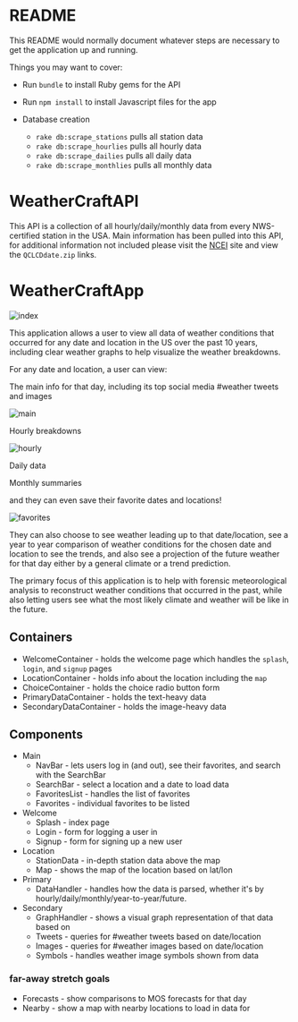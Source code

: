 # README

This README would normally document whatever steps are necessary to get the
application up and running.

Things you may want to cover:

* Run `bundle` to install Ruby gems for the API
* Run `npm install` to install Javascript files for the app

* Database creation
  * `rake db:scrape_stations` pulls all station data
  * `rake db:scrape_hourlies` pulls all hourly data
  * `rake db:scrape_dailies` pulls all daily data
  * `rake db:scrape_monthlies` pulls all monthly data

# WeatherCraftAPI

This API is a collection of all hourly/daily/monthly data from every NWS-certified station in the USA. Main information has been pulled into this API, for additional information not included please visit the [NCEI](https://www.ncdc.noaa.gov/orders/qclcd/) site and view the `QCLCDdate.zip` links.

# WeatherCraftApp

![index](http://imgur.com/kUh6Bdl.png)

This application allows a user to view all data of weather conditions that occurred for any date and location in the US over the past 10 years, including clear weather graphs to help visualize the weather breakdowns.

For any date and location, a user can view:

The main info for that day, including its top social media #weather tweets and images

![main](http://imgur.com/DNlXW2l.png)

Hourly breakdowns

![hourly](http://imgur.com/yTlARJW.png)

Daily data

Monthly summaries

and they can even save their favorite dates and locations!

![favorites](http://imgur.com/Gs5UR5L.png)

They can also choose to see weather leading up to that date/location, see a year to year comparison of weather conditions for the chosen date and location to see the trends, and also see a projection of the future weather for that day either by a general climate or a trend prediction.

The primary focus of this application is to help with forensic meteorological analysis to reconstruct weather conditions that occurred in the past, while also letting users see what the most likely climate and weather will be like in the future.

## Containers
- WelcomeContainer - holds the welcome page which handles the `splash`, `login`, and `signup` pages
- LocationContainer - holds info about the location including the `map`
- ChoiceContainer - holds the choice radio button form
- PrimaryDataContainer - holds the text-heavy data
- SecondaryDataContainer - holds the image-heavy data

## Components
+ Main
  - NavBar - lets users log in (and out), see their favorites, and search with the SearchBar
  - SearchBar - select a location and a date to load data
  - FavoritesList - handles the list of favorites
  - Favorites - individual favorites to be listed
+ Welcome
  - Splash - index page
  - Login - form for logging a user in
  - Signup - form for signing up a new user
+ Location
  - StationData - in-depth station data above the map
  - Map - shows the map of the location based on lat/lon
+ Primary
  - DataHandler - handles how the data is parsed, whether it's by hourly/daily/monthly/year-to-year/future.
+ Secondary
  - GraphHandler - shows a visual graph representation of that data based on
  - Tweets - queries for #weather tweets based on date/location
  - Images - queries for #weather images based on date/location
  - Symbols - handles weather image symbols shown from data

### far-away stretch goals
- Forecasts - show comparisons to MOS forecasts for that day
- Nearby - show a map with nearby locations to load in data for
